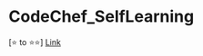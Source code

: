 # CodeChef_SelfLearning

[⭐ to ⭐⭐] [Link](https://www.codechef.com/LP1TO200?order=desc&sortBy=successful_submissions)
